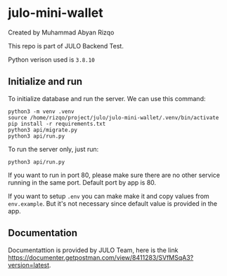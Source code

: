 # julo-mini-wallet
Created by Muhammad Abyan Rizqo

This repo is part of JULO Backend Test.

Python verison used is ```3.8.10```

## Initialize and run
To initialize database and run the server. We can use this command:

```
python3 -m venv .venv
source /home/rizqo/project/julo/julo-mini-wallet/.venv/bin/activate 
pip install -r requirements.txt 
python3 api/migrate.py
python3 api/run.py
```

To run the server only, just run:
```
python3 api/run.py
```

If you want to run in port 80, please make sure there are no other service running in the same port. Default port by app is 80.

If you want to setup ```.env``` you can make make it and copy values from ```env.example```. But it's not necessary since default value is provided in the app.

## Documentation
Documentattion is provided by JULO Team, here is the link https://documenter.getpostman.com/view/8411283/SVfMSqA3?version=latest.
